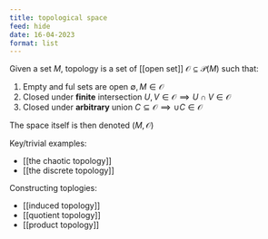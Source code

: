```yaml
---
title: topological space
feed: hide
date: 16-04-2023
format: list
---
```



Given a set $M$, topology is a set of [[open set]] $\mathcal O \subseteq \mathcal P(M)$ such that:
1. Empty and ful sets are open $\emptyset, M \in \mathcal O$
2. Closed under **finite** intersection $U, V \in \mathcal O \implies U \cap V \in \mathcal O$
3. Closed under **arbitrary** union $C\subseteq\mathcal O\implies\cup C\in\mathcal O$

The space itself is then denoted $(M, \mathcal O)$

Key/trivial examples: 
- [[the chaotic topology]]
- [[the discrete topology]]

Constructing toplogies:
- [[induced topology]]
- [[quotient topology]]
- [[product topology]]